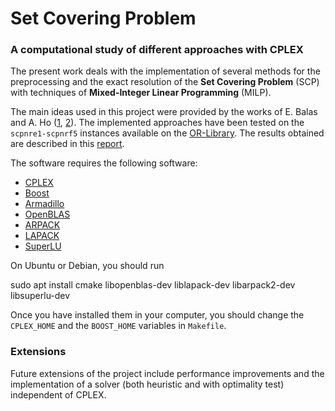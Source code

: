 # Set Covering Problem
### A computational study of different approaches with CPLEX

The present work deals with the implementation of several methods for the preprocessing and the exact resolution of the **Set Covering Problem** (SCP) with techniques of **Mixed-Integer Linear Programming** (MILP).

The main ideas used in this project were provided by the works of E. Balas and A. Ho ([1](https://link.springer.com/chapter/10.1007/BFb0120886), [2](https://link.springer.com/chapter/10.1007/BFb0120885)).
The implemented approaches have been tested on the `scpnre1-scpnrf5` instances available on the [OR-Library](http://people.brunel.ac.uk/~mastjjb/jeb/orlib/scpinfo.html).
The results obtained are described in this [report](https://github.com/caerbannogwhite/set-covering-problem/tree/master/report/report.pdf).

The software requires the following software:
- [CPLEX](https://www.ibm.com/analytics/cplex-optimizer)
- [Boost](https://www.boost.org/)
- [Armadillo](http://arma.sourceforge.net/)
- [OpenBLAS](http://www.openblas.net/)
- [ARPACK](https://www.caam.rice.edu/software/ARPACK/)
- [LAPACK](https://github.com/Reference-LAPACK/lapack)
- [SuperLU](https://github.com/xiaoyeli/superlu)

On Ubuntu or Debian, you should run

sudo apt install cmake libopenblas-dev liblapack-dev libarpack2-dev libsuperlu-dev

Once you have installed them in your computer, you should change the `CPLEX_HOME` and the `BOOST_HOME` variables in `Makefile`.

### Extensions

Future extensions of the project include performance improvements and the implementation of a solver (both heuristic and with optimality test) independent of CPLEX.
